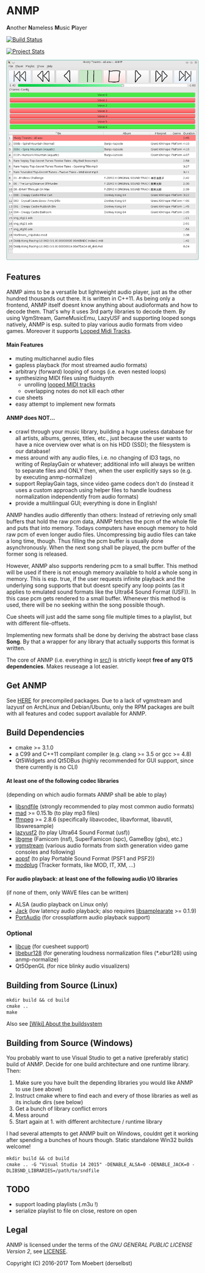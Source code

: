 # ANMP
**A**nother **N**ameless **M**usic **P**layer

[![Build Status](https://travis-ci.org/derselbst/ANMP.svg?branch=master)](https://travis-ci.org/derselbst/ANMP)

[![Project Stats](https://www.openhub.net/p/ANMP/widgets/project_thin_badge?format=gif)](https://www.openhub.net/p/ANMP)

![ANMP Screenshot](ANMP.png)

## Features

ANMP aims to be a versatile but lightweight audio player, just as the other hundred thousands out there. It is written in C++11. As being only a frontend, ANMP itself doesnt know anything about audioformats and how to decode them. That's why it uses 3rd party libraries to decode them. By using VgmStream, GameMusicEmu, LazyUSF and supporting looped songs natively, ANMP is esp. suited to play various audio formats from video games. Moreover it supports [Looped Midi Tracks](https://github.com/derselbst/ANMP/wiki/MIDI-Customizations).

#### Main Features

* muting multichannel audio files
* gapless playback (for most streamed audio formats)
* arbitrary (forward) looping of songs (i.e. even nested loops)
* synthesizing MIDI files using fluidsynth
  * unrolling [looped MIDI tracks](https://github.com/derselbst/ANMP/wiki/MIDI-Customizations)
  * overlapping notes do not kill each other
* cue sheets
* easy attempt to implement new formats

#### ANMP does NOT...

* crawl through your music library, building a huge useless database for all artists, albums, genres, titles, etc., just because the user wants to have a nice overview over what is on his HDD (SSD); the filesystem is our database!
* mess around with any audio files, i.e. no changing of ID3 tags, no writing of ReplayGain or whatever; additional info will always be written to separate files and ONLY then, when the user explicitly says so (e.g. by executing anmp-normalize)
* support ReplayGain tags, since video game codecs don't do (instead it uses a custom approach using helper files to handle loudness normalization independently from audio formats)
* provide a multilingual GUI; everything is done in English!

ANMP handles audio differently than others: Instead of retrieving only small buffers that hold the raw pcm data, ANMP fetches the pcm of the whole file and puts that into memory. Todays computers have enough memory to hold raw pcm of even longer audio files. Uncompressing big audio files can take a long time, though. Thus filling the pcm buffer is usually done asynchronously. When the next song shall be played, the pcm buffer of the former song is released.

However, ANMP also supports rendering pcm to a small buffer. This method will be used if there is not enough memory available to hold a whole song in memory. This is esp. true, if the user requests infinite playback and the underlying song supports that but doesnt specify any loop points (as it applies to emulated sound formats like the Ultra64 Sound Format (USF)). In this case pcm gets rendered to a small buffer. Whenever this method is used, there will be no seeking within the song possible though.

Cue sheets will just add the same song file multiple times to a playlist, but with different file-offsets.

Implementing new formats shall be done by deriving the abstract base class **Song**. By that a wrapper for any library that actually supports this format is written.

The core of ANMP (i.e. everything in [src/](src/)) is strictly keept **free of any QT5 dependencies**. Makes reuseage a lot easier.

## Get ANMP
See [HERE](https://software.opensuse.org/download.html?project=home%3Aderselbst%3Aanmp&package=anmp) for precompiled packages. Due to a lack of vgmstream and lazyusf on ArchLinux and Debian/Ubuntu, only the RPM packages are built with all features and codec support available for ANMP.

## Build Dependencies

* cmake >= 3.1.0
* a C99 and C++11 compilant compiler (e.g. clang >= 3.5 or gcc >= 4.8)
* Qt5Widgets and Qt5DBus (highly recommended for GUI support, since there currently is no CLI)

#### At least one of the following codec libraries
(depending on which audio formats ANMP shall be able to play)
* [libsndfile](http://www.mega-nerd.com/libsndfile/) (strongly recommended to play most common audio formats)
* [mad](https://sourceforge.net/projects/mad/files/libmad/) >= 0.15.1b (to play mp3 files)
* [ffmpeg](https://ffmpeg.org) >= 2.8.6 (specifically libavcodec, libavformat, libavutil, libswresample)
* [lazyusf2](https://gitlab.kode54.net/kode54/lazyusf2) (to play Ultra64 Sound Format (usf))
* [libgme](https://bitbucket.org/mpyne/game-music-emu) (Famicom (nsf), SuperFamicon (spc), GameBoy (gbs), etc.)
* [vgmstream](https://gitlab.kode54.net/kode54/vgmstream) (various audio formats from sixth generation video game consoles and following)
* [aopsf](https://gitlab.kode54.net/kode54/aopsf) (to play Portable Sound Format (PSF1 and PSF2))
* [modplug](https://github.com/Konstanty/libmodplug) (Tracker formats, like MOD, IT, XM, ...)

#### For audio playback: at least one of the following audio I/O libraries
(if none of them, only WAVE files can be written)
* ALSA (audio playback on Linux only)
* [Jack](http://jackaudio.org/) (low latency audio playback; also requires [libsamplearate](http://www.mega-nerd.com/SRC/) >= 0.1.9)
* [PortAudio](http://www.portaudio.com/) (for crossplatform audio playback support)

### Optional
* [libcue](https://github.com/lipnitsk/libcue) (for cuesheet support)
* [libebur128](https://github.com/jiixyj/libebur128) (for generating loudness normalization files (*.ebur128) using anmp-normalize)
* Qt5OpenGL (for nice blinky audio visualizers)

## Building from Source (Linux)
```shell
mkdir build && cd build
cmake ..
make
```

Also see [[Wiki] About the buildsystem](https://github.com/derselbst/ANMP/wiki/About-the-buildsystem)

## Building from Source (Windows)
You probably want to use Visual Studio to get a native (preferably static) build of ANMP. Decide for one build architecture and one runtime library. Then:

1. Make sure you have built the depending libraries you would like ANMP to use (see above)
2. Instruct cmake where to find each and every of those libraries as well as its include dirs (see below)
3. Get a bunch of library conflict errors
4. Mess around
5. Start again at 1. with different architecture / runtime library

I had several attempts to get ANMP built on Windows, couldnt get it working after spending a bunches of hours though. Static standalone Win32 builds welcome!

```shell
mkdir build && cd build
cmake .. -G "Visual Studio 14 2015" -DENABLE_ALSA=0 -DENABLE_JACK=0 -DLIBSND_LIBRARIES=/path/to/sndfile
```
## TODO
* support loading playlists (.m3u !)
* serialize playlist to file on close, restore on open

## Legal
ANMP is licensed under the terms of the *GNU GENERAL PUBLIC LICENSE Version 2*, see [LICENSE](LICENSE).


Copyright (C) 2016-2017 Tom Moebert (derselbst)
